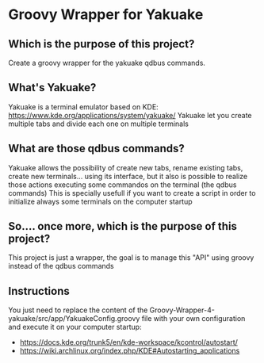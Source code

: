 # Groovy Wrapper for Yakuake

## Which is the purpose of this project?
Create a groovy wrapper for the yakuake qdbus commands.

## What's Yakuake?
Yakuake is a terminal emulator based on KDE: https://www.kde.org/applications/system/yakuake/
Yakuake let you create multiple tabs and divide each one on multiple terminals

## What are those qdbus commands?
Yakuake allows the possibility of create new tabs, rename existing tabs, create new terminals... using its interface, but it also is possible to realize those actions executing some commandos on the terminal (the qdbus commands)
This is specially usefull if you want to create a script in order to initialize always some terminals on the computer startup

## So.... once more, which is the purpose of this project?
This project is just a wrapper, the goal is to manage this "API" using groovy instead of the qdbus commands

## Instructions
You just need to replace the content of the Groovy-Wrapper-4-yakuake/src/app/YakuakeConfig.groovy file with your own configuration and execute it on your computer startup:
- https://docs.kde.org/trunk5/en/kde-workspace/kcontrol/autostart/
- https://wiki.archlinux.org/index.php/KDE#Autostarting_applications
